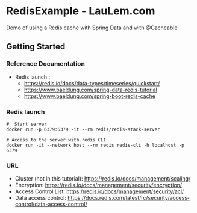 # RedisExample - LauLem.com
Demo of using a Redis cache with Spring Data and with @Cacheable

## Getting Started

### Reference Documentation
* Redis launch :
  * https://redis.io/docs/data-types/timeseries/quickstart/
  * https://www.baeldung.com/spring-data-redis-tutorial
  * https://www.baeldung.com/spring-boot-redis-cache

### Redis launch
```
#  Start server
docker run -p 6379:6379 -it --rm redis/redis-stack-server

# Access to the server with redis CLI
docker run -it --network host --rm redis redis-cli -h localhost -p 6379
```

### URL
* Cluster (not in this tutorial): https://redis.io/docs/management/scaling/
* Encryption: https://redis.io/docs/management/security/encryption/
* Access Control List: https://redis.io/docs/management/security/acl/
* Data access control: https://docs.redis.com/latest/rc/security/access-control/data-access-control/
